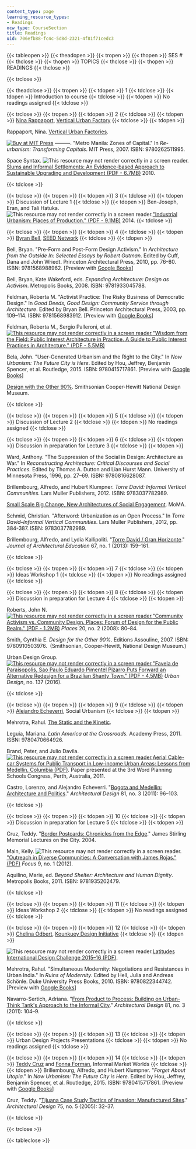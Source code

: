 ```yaml
---
content_type: page
learning_resource_types:
- Readings
ocw_type: CourseSection
title: Readings
uid: 706efb88-fc4c-5d8d-2321-4f81f71cedc3
---
```


{{< tableopen >}}
{{< theadopen >}}
{{< tropen >}}
{{< thopen >}}
SES #
{{< thclose >}}
{{< thopen >}}
TOPICS
{{< thclose >}}
{{< thopen >}}
READINGS
{{< thclose >}}

{{< trclose >}}

{{< theadclose >}}
{{< tropen >}}
{{< tdopen >}}
1
{{< tdclose >}}
{{< tdopen >}}
Introduction to course
{{< tdclose >}}
{{< tdopen >}}
No readings assigned
{{< tdclose >}}

{{< trclose >}}
{{< tropen >}}
{{< tdopen >}}
2
{{< tdclose >}}
{{< tdopen >}}
[Nina Rappaport](https://dusp.mit.edu/cdd/event/feb-8-cdd-forum-nina-rappaport-vertical-urban-factory-0), [Vertical Urban Factory](http://verticalurbanfactory.org/OVERVIEW)
{{< tdclose >}}
{{< tdopen >}}


Rappaport, Nina. [Vertical Urban Factories](https://www.verticalurbanfactory.org/).

[![Buy at MIT Press](/images/mp_logo.gif)](https://mitpress.mit.edu/9780262511995) ———. "Metro Manila: Zones of Capital." In _Re-urbanism: Transforming Capitals_. MIT Press, 2007. ISBN: 9780262511995.

Space Syntax. ![This resource may not render correctly in a screen reader.](/images/inacessible.gif)[Slums and Informal Settlements: An Evidence-based Approach to Sustainable Upgrading and Development (PDF - 6.7MB)](http://www.spacesyntax.com/wp-content/uploads/2012/03/Space_Syntax_Informal-settlements-brochure.pdf) 2010.


{{< tdclose >}}

{{< trclose >}}
{{< tropen >}}
{{< tdopen >}}
3
{{< tdclose >}}
{{< tdopen >}}
Discussion of Lecture 1
{{< tdclose >}}
{{< tdopen >}}
Ben-Joseph, Eran, and Tali Hatuka. ![This resource may not render correctly in a screen reader.](/images/inacessible.gif)["Industrial Urbanism: Places of Production." (PDF - 9.1MB)](http://media.wix.com/ugd/b1a909_3235610fa2ee4941a413cc0ab7c7621a.pdf) 2014.
{{< tdclose >}}

{{< trclose >}}
{{< tropen >}}
{{< tdopen >}}
4
{{< tdclose >}}
{{< tdopen >}}
[Byran Bell](https://dusp.mit.edu/cdd/event/cdd-forum-bryan-bell-public-interest-design-design-98), [SEED Network](http://seednetwork.org/about/)
{{< tdclose >}}
{{< tdopen >}}


Bell, Bryan. "Pre-Form and Post-Form Design Activism." In _Architecture from the Outside In: Selected Essays by Robert Gutman_. Edited by Cuff, Dana and John Wriedt. Princeton Architectural Press, 2010, pp. 76–80. ISBN: 9781568988962. \[Preview with [Google Books](http://books.google.com/books?id=HtURnTISkVYC&pg=PA76=onepage)\]

Bell, Bryan, Kate Wakeford, eds. _Expanding Architecture: Design as Activism_. Metropolis Books, 2008. ISBN: 9781933045788.

Feldman, Roberta M. "Activist Practice: The Risky Business of Democratic Design." In _Good Deeds, Good Design: Community Service through Architecture_. Edited by Bryan Bell. Princeton Architectural Press, 2003, pp. 109–114. ISBN: 9781568983912. \[Preview with [Google Books](http://books.google.com/books?id=K5IeBqVYp6YC&pg=PA109=onepage)\]

Feldman, Roberta M., Sergio Palleroni, et al. [![This resource may not render correctly in a screen reader.](/images/inacessible.gif)](http://designcorps.org/wp-content/uploads/2013/06/PUBLIC-INTEREST-PRACTICES-IN-ARCHITECTURE.pdf)["Wisdom from the Field: Public Interest Architecture in Practice. A Guide to Public Interest Practices in Architecture." (PDF - 5.5MB)](http://designcorps.org/wp-content/uploads/2013/06/PUBLIC-INTEREST-PRACTICES-IN-ARCHITECTURE.pdf)

Bela, John. "User-Generated Urbanism and the Right to the City." In _Now Urbanism: The Future City is Here_. Edited by Hou, Jeffrey, Benjamin Spencer, et al. Routledge, 2015. ISBN: 9780415717861. \[Preview with [Google Books](https://books.google.com/books?id=NQ7EBAAAQBAJ&lpg=PP1&pg=PA149#v=onepage&q&f=false)\]

[Design with the Other 90%](http://www.designother90.org/). Smithsonian Cooper-Hewitt National Design Museum.


{{< tdclose >}}

{{< trclose >}}
{{< tropen >}}
{{< tdopen >}}
5
{{< tdclose >}}
{{< tdopen >}}
Discussion of Lecture 2
{{< tdclose >}}
{{< tdopen >}}
No readings assigned
{{< tdclose >}}

{{< trclose >}}
{{< tropen >}}
{{< tdopen >}}
6
{{< tdclose >}}
{{< tdopen >}}
Discussion in preparation for Lecture 3
{{< tdclose >}}
{{< tdopen >}}


Ward, Anthony. "The Suppression of the Social in Design: Architecture as War." In _Reconstructing Architecture: Critical Discourses and Social Practices._ Edited by Thomas A. Dutton and Lian Hurst Mann. University of Minnesota Press, 1996, pp. 27–69. ISBN: 9780816628087.

Brillembourg, Alfredo, and Hubert Klumpner. _Torre David: Informal Vertical Communities._ Lars Muller Publishers, 2012. ISBN: 9783037782989.

[Small Scale Big Change, New Architectures of Social Engagement](http://www.moma.org/interactives/exhibitions/2010/smallscalebigchange/). MoMA.

Schmid, Christian. "Afterword: Urbanization as an Open Process." In _Torre David–Informal Vertical Communities_. Lars Muller Publishers, 2012, pp. 384-387. ISBN: 9783037782989.

Brillembourg, Alfredo, and Lydia Kallipoliti. "[Torre David / Gran Horizonte](http://dx.doi.org/10.1080/10464883.2013.767137)." _Journal of Architectural Education_ 67, no. 1 (2013): 159–161.


{{< tdclose >}}

{{< trclose >}}
{{< tropen >}}
{{< tdopen >}}
7
{{< tdclose >}}
{{< tdopen >}}
Ideas Workshop 1
{{< tdclose >}}
{{< tdopen >}}
No readings assigned
{{< tdclose >}}

{{< trclose >}}
{{< tropen >}}
{{< tdopen >}}
8
{{< tdclose >}}
{{< tdopen >}}
Discussion in preparation for Lecture 4
{{< tdclose >}}
{{< tdopen >}}


Roberts, John N. [![This resource may not render correctly in a screen reader.](/images/inacessible.gif)"Community Activism vs. Community Design. Places: Forum of Design for the Public Realm." (PDF - 1.2MB)](http://placesjournal.org/assets/legacy/pdfs/community-activism-vs-community-design.pdf) _Places_ 20, no. 2 (2008): 80–84.

Smith, Cynthia E. _Design for the Other 90%_. Editions Assouline, 2007. ISBN: 9780910503976.  (Smithsonian, Cooper-Hewitt, National Design Museum.)

Urban Design Group. [![This resource may not render correctly in a screen reader.](/images/inacessible.gif)"Favela de Paraisopolis, Sao Paulo Eduardo Pimentel Pizarro Puts Forward an Alternative Redesign for a Brazilian Shanty Town." (PDF - 4.5MB)](http://www.udg.org.uk/sites/default/files/publications/UD137_magazine.pdf) _Urban Design_, no. 137 (2016).


{{< tdclose >}}

{{< trclose >}}
{{< tropen >}}
{{< tdopen >}}
9
{{< tdclose >}}
{{< tdopen >}}
[Alejandro Echeverri](https://dusp.mit.edu/cdd/event/cdd-forum-alejandro-echeverri-medellin-urban-narratives-emerging-contexts), Social Urbanism
{{< tdclose >}}
{{< tdopen >}}


Mehrotra, Rahul. [The Static and the Kinetic](https://urbanage.lsecities.net/essays/the-static-and-the-kinetic).

Leguia, Mariana. _Latin America at the Crossroads._ Academy Press, 2011. ISBN: 9780470664926.

Brand, Peter, and Julio Davila. [![This resource may not render correctly in a screen reader.](/images/inacessible.gif)](http://www.udg.org.uk/sites/default/files/publications/UD137_magazine.pdf)[Aerial Cable-car Systems for Public Transport in Low-income Urban Areas: Lessons from Medellin, Columbia (PDF)](http://opendocs.ids.ac.uk/opendocs/bitstream/handle/123456789/11788/Aerial_cable_car.pdf?sequence=1&isAllowed=y). Paper presented at the 3rd Word Planning Schools Congress, Perth, Australia, 2011.

Castro, Lorenzo, and Alejandro Echeverri. "[Bogota and Medellin: Architecture and Politics](http://dx.doi.org/10.1002/ad.1246)." _Architectural Design_ 81, no. 3 (2011): 96–103.


{{< tdclose >}}

{{< trclose >}}
{{< tropen >}}
{{< tdopen >}}
10
{{< tdclose >}}
{{< tdopen >}}
Discussion in preparation for Lecture 5
{{< tdclose >}}
{{< tdopen >}}


Cruz, Teddy. "[Border Postcards: Chronicles from the Edge](https://beta.worldcat.org/archivegrid/collection/data/56771109)." James Stirling Memorial Lectures on the City. 2004.

Main, Kelly. ![This resource may not render correctly in a screen reader.](/images/inacessible.gif)["Outreach in Diverse Communities: A Conversation with James Rojas." (PDF)](http://digitalcommons.calpoly.edu/cgi/viewcontent.cgi?article=1208&context=focus) _Focus_ 9, no. 1 (2012).

Aquilino, Marie, ed. _Beyond Shelter: Architecture and Human Dignity_. Metropolis Books, 2011. ISBN: 9781935202479.


{{< tdclose >}}

{{< trclose >}}
{{< tropen >}}
{{< tdopen >}}
11
{{< tdclose >}}
{{< tdopen >}}
Ideas Workshop 2
{{< tdclose >}}
{{< tdopen >}}
No readings assigned
{{< tdclose >}}

{{< trclose >}}
{{< tropen >}}
{{< tdopen >}}
12
{{< tdclose >}}
{{< tdopen >}}
[Chelina Odbert](https://dusp.mit.edu/cdd/event/cdd-forum-425-chelina-odbert-kounkuey-design-initiative), [Kounkuey Design Initiative](http://www.kounkuey.org/)
{{< tdclose >}}
{{< tdopen >}}


![This resource may not render correctly in a screen reader.](/images/inacessible.gif)[Latitudes International Design Challenge 2015–16 (PDF)](http://blog.westminster.ac.uk/latitudes-design/wp-content/uploads/sites/34/2015/10/Sao-Paulo_Final-design-brief.pdf).

Mehrotra, Rahul. "Simultaneous Modernity: Negotiations and Resistances in Urban India." In _Ruins of Modernity_. Edited by Hell, Julia and Andreas Schönle. Duke University Press Books, 2010. ISBN: 9780822344742. \[Preview with [Google Books](http://books.google.com/books?id=a8gOCMu30_kC&pg=PA244=onepage)\]

Navarro-Sertich, Adriana. "[From Product to Process: Building on Urban-Think Tank's Approach to the Informal City](http://dx.doi.org/10.1002/ad.1247)." _Architectural Design_ 81, no. 3 (2011): 104–9.


{{< tdclose >}}

{{< trclose >}}
{{< tropen >}}
{{< tdopen >}}
13
{{< tdclose >}}
{{< tdopen >}}
Urban Design Projects Presentations
{{< tdclose >}}
{{< tdopen >}}
No readings assigned
{{< tdclose >}}

{{< trclose >}}
{{< tropen >}}
{{< tdopen >}}
14
{{< tdclose >}}
{{< tdopen >}}
[Teddy Cruz](https://visarts.ucsd.edu/people/faculty/teddy-cruz.html) and [Fonna Forman](https://polisci.ucsd.edu/people/faculty/faculty-directory/currently-active-faculty/forman-profile.html), Informal Market Worlds
{{< tdclose >}}
{{< tdopen >}}
Brillembourg, Alfredo, and Hubert Klumpner. "_Forget About Utopia_." In _Now Urbanism: The Future City is Here_. Edited by Hou, Jeffrey, Benjamin Spencer, et al. Routledge, 2015. ISBN: 9780415717861. \[Preview with [Google Books](https://books.google.com/books?id=NQ7EBAAAQBAJ&lpg=PP1&pg=PA195#v=onepage&q&f=false)\]

Cruz, Teddy. "[Tijuana Case Study Tactics of Invasion: Manufactured Sites](http://dx.doi.org/10.1002/ad.133)." _Architectural Design_ 75, no. 5 (2005): 32–37.


{{< tdclose >}}

{{< trclose >}}

{{< tableclose >}}